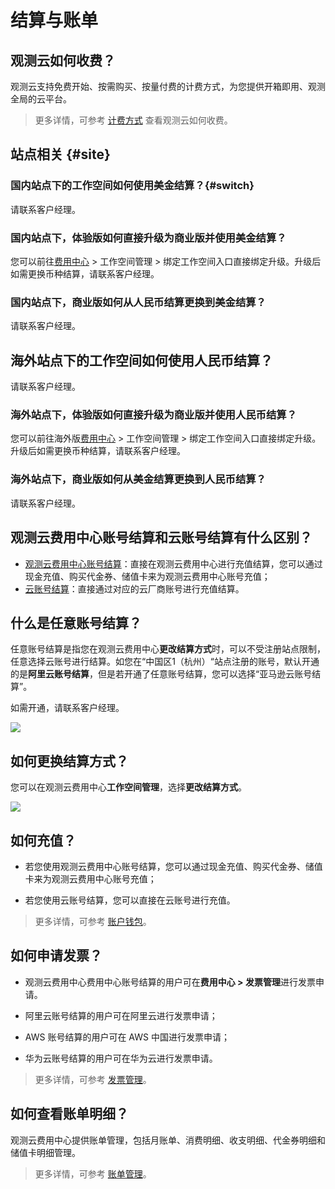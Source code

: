 # 结算与账单

## 观测云如何收费？

观测云支持免费开始、按需购买、按量付费的计费方式，为您提供开箱即用、观测全局的云平台。

> 更多详情，可参考 [计费方式](../../billing/billing-method/index.md) 查看观测云如何收费。

## 站点相关 {#site}

### 国内站点下的工作空间如何使用美金结算？{#switch}

请联系客户经理。

### 国内站点下，体验版如何直接升级为商业版并使用美金结算？

您可以前往[费用中心](https://boss.guance.com/) > 工作空间管理 > 绑定工作空间入口直接绑定升级。升级后如需更换币种结算，请联系客户经理。

### 国内站点下，商业版如何从人民币结算更换到美金结算？

请联系客户经理。

## 海外站点下的工作空间如何使用人民币结算？

请联系客户经理。

### 海外站点下，体验版如何直接升级为商业版并使用人民币结算？

您可以前往海外版[费用中心](https://bill.guance.one/) > 工作空间管理 > 绑定工作空间入口直接绑定升级。升级后如需更换币种结算，请联系客户经理。

### 海外站点下，商业版如何从美金结算更换到人民币结算？

请联系客户经理。


## 观测云费用中心账号结算和云账号结算有什么区别？

- [观测云费用中心账号结算](../../billing/billing-account/enterprise-account.md)：直接在观测云费用中心进行充值结算，您可以通过现金充值、购买代金券、储值卡来为观测云费用中心账号充值；
- [云账号结算](../../billing/billing-account/aliyun-account.md)：直接通过对应的云厂商账号进行充值结算。


## 什么是任意账号结算？

任意账号结算是指您在观测云费用中心**更改结算方式**时，可以不受注册站点限制，任意选择云账号进行结算。如您在“中国区1（杭州）“站点注册的账号，默认开通的是**阿里云账号结算**，但是若开通了任意账号结算，您可以选择“亚马逊云账号结算”。

如需开通，请联系客户经理。

![](../img/9.upgrade_7.png)

## 如何更换结算方式？

您可以在观测云费用中心**工作空间管理**，选择**更改结算方式**。

![](../img/9.upgrade_9.png)


## 如何充值？

- 若您使用观测云费用中心账号结算，您可以通过现金充值、购买代金券、储值卡来为观测云费用中心账号充值；

- 若您使用云账号结算，您可以直接在云账号进行充值。

> 更多详情，可参考 [账户钱包](../../billing/cost-center/account-wallet/index.md)。  

## 如何申请发票？

- 观测云费用中心费用中心账号结算的用户可在**费用中心 > 发票管理**进行发票申请。

- 阿里云账号结算的用户可在阿里云进行发票申请；  
- AWS 账号结算的用户可在 AWS 中国进行发票申请；   
- 华为云账号结算的用户可在华为云进行发票申请。 

> 更多详情，可参考 [发票管理](../../billing/cost-center/invoice-management.md)。

## 如何查看账单明细？

观测云费用中心提供账单管理，包括月账单、消费明细、收支明细、代金券明细和储值卡明细管理。

> 更多详情，可参考 [账单管理](../../billing/cost-center/billing-management.md)。